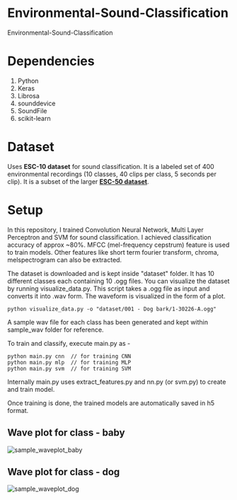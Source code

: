 # Environmental-Sound-Classification
Environmental-Sound-Classification 

# Dependencies

1. Python
2. Keras
3. Librosa
4. sounddevice
5. SoundFile 
6. scikit-learn

# Dataset

Uses **ESC-10 dataset** for sound classification.
It is a labeled set of 400 environmental recordings (10 classes, 40 clips per class, 5 seconds per clip). 
It is a subset of the larger **[ESC-50 dataset](https://github.com/karoldvl/ESC-50/)**.

# Setup

In this repository, I trained Convolution Neural Network, Multi Layer Perceptron and SVM for sound classification.
I achieved classification accuracy of approx ~80%.
MFCC (mel-frequency cepstrum) feature is used to train models. Other features like short term fourier transform, chroma, melspectrogram can also be extracted.

The dataset is downloaded and is kept inside "dataset" folder. It has 10 different classes each containing 10 .ogg files.
You can visualize the dataset by running visualize_data.py. 
This script takes a .ogg file as input and converts it into .wav form. 
The waveform is visualized in the form of a plot. 

```python visualize_data.py -o "dataset/001 - Dog bark/1-30226-A.ogg"```

A sample wav file for each class has been generated and kept within sample_wav folder for reference.

To train and classify, execute main.py as -

```
python main.py cnn  // for training CNN
python main.py mlp  // for training MLP
python main.py svm  // for training SVM
```

Internally main.py uses extract_features.py and nn.py (or svm.py) to create and train model.

Once training is done, the trained models are automatically saved in h5 format.

## Wave plot for class - baby

![sample_waveplot_baby](https://user-images.githubusercontent.com/19779081/64921089-51ffb400-d7dc-11e9-801a-2e7c8970d3e6.png)

## Wave plot for class - dog

![sample_waveplot_dog](https://user-images.githubusercontent.com/19779081/64921099-752a6380-d7dc-11e9-9637-e7a2b097d4a6.png)
